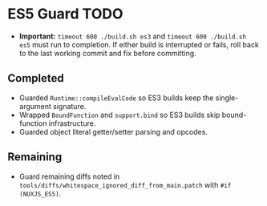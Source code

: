 # ES5 Guard TODO

- **Important:** `timeout 600 ./build.sh es3` and `timeout 600 ./build.sh es5` must run to completion. If either build is interrupted or fails, roll back to the last working commit and fix before committing.

## Completed
- Guarded `Runtime::compileEvalCode` so ES3 builds keep the single-argument signature.
- Wrapped `BoundFunction` and `support.bind` so ES3 builds skip bound-function infrastructure.
- Guarded object literal getter/setter parsing and opcodes.

## Remaining
- Guard remaining diffs noted in `tools/diffs/whitespace_ignored_diff_from_main.patch` with `#if (NUXJS_ES5)`.

